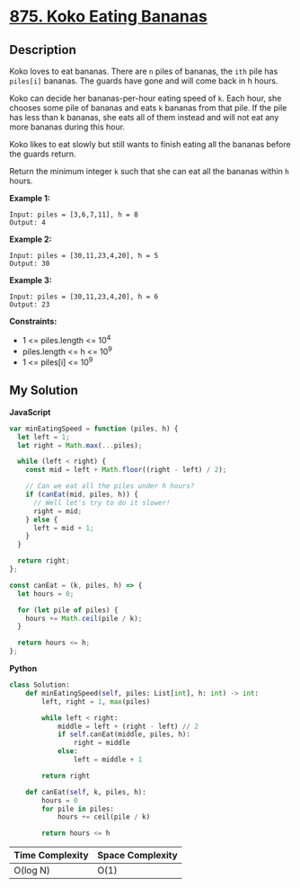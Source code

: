 # [875. Koko Eating Bananas](https://leetcode.com/problems/koko-eating-bananas)

## Description

Koko loves to eat bananas. There are `n` piles of bananas, the `ith` pile has `piles[i]` bananas. The guards have gone and will come back in h hours.

Koko can decide her bananas-per-hour eating speed of `k`. Each hour, she chooses some pile of bananas and eats `k` bananas from that pile. If the pile has less than k bananas, she eats all of them instead and will not eat any more bananas during this hour.

Koko likes to eat slowly but still wants to finish eating all the bananas before the guards return.

Return the minimum integer `k` such that she can eat all the bananas within `h` hours.

**Example 1:**

```
Input: piles = [3,6,7,11], h = 8
Output: 4
```

**Example 2:**

```
Input: piles = [30,11,23,4,20], h = 5
Output: 30
```

**Example 3:**

```
Input: piles = [30,11,23,4,20], h = 6
Output: 23
```

**Constraints:**

- 1 <= piles.length <= 10<sup>4</sup>
- piles.length <= h <= 10<sup>9</sup>
- 1 <= piles[i] <= 10<sup>9</sup>

## My Solution

**JavaScript**

```js
var minEatingSpeed = function (piles, h) {
  let left = 1;
  let right = Math.max(...piles);

  while (left < right) {
    const mid = left + Math.floor((right - left) / 2);

    // Can we eat all the piles under h hours?
    if (canEat(mid, piles, h)) {
      // Well let's try to do it slower!
      right = mid;
    } else {
      left = mid + 1;
    }
  }

  return right;
};

const canEat = (k, piles, h) => {
  let hours = 0;

  for (let pile of piles) {
    hours += Math.ceil(pile / k);
  }

  return hours <= h;
};
```

**Python**

```py
class Solution:
    def minEatingSpeed(self, piles: List[int], h: int) -> int:
        left, right = 1, max(piles)

        while left < right:
            middle = left + (right - left) // 2
            if self.canEat(middle, piles, h):
                right = middle
            else:
                left = middle + 1

        return right

    def canEat(self, k, piles, h):
        hours = 0
        for pile in piles:
            hours += ceil(pile / k)

        return hours <= h

```

| Time Complexity | Space Complexity |
| --------------- | ---------------- |
| O(log N)        | O(1)             |
